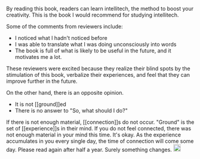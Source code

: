 
By reading this book, readers can learn intellitech, the method to boost your creativity. This is the book I would recommend for studying intellitech.

Some of the comments from reviewers include:

- I noticed what I hadn't noticed before
- I was able to translate what I was doing unconsciously into words
- The book is full of what is likely to be useful in the future, and it motivates me a lot.

These reviewers were excited because they realize their blind spots by the stimulation of this book, verbalize their experiences, and feel that they can improve further in the future.

On the other hand, there is an opposite opinion.

- It is not [[ground]]ed
- There is no answer to "So, what should I do?"

If there is not enough material, [[connection]]s do not occur. "Ground" is the set of [[experience]]s in their mind. If you do not feel connected, there was not enough material in your mind this time. It's okay. As the experience accumulates in you every single day, the time of connection will come some day. Please read again after half a year. Surely something changes.
<img src='https://scrapbox.io/api/pages/nishio/en/icon' alt='en.icon' height="19.5"/>